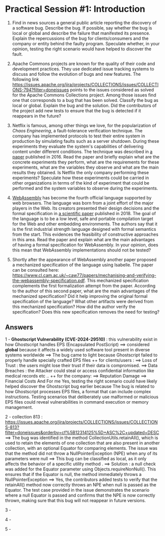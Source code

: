 # Practical Session #1: Introduction

1. Find in news sources a general public article reporting the discovery of a software bug. Describe the bug. If possible, say whether the bug is local or global and describe the failure that manifested its presence. Explain the repercussions of the bug for clients/consumers and the company or entity behind the faulty program. Speculate whether, in your opinion, testing the right scenario would have helped to discover the fault.

2. Apache Commons projects are known for the quality of their code and development practices. They use dedicated issue tracking systems to discuss and follow the evolution of bugs and new features. The following link https://issues.apache.org/jira/projects/COLLECTIONS/issues/COLLECTIONS-794?filter=doneissues points to the issues considered as solved for the Apache Commons Collections project. Among those issues find one that corresponds to a bug that has been solved. Classify the bug as local or global. Explain the bug and the solution. Did the contributors of the project add new tests to ensure that the bug is detected if it reappears in the future?

3. Netflix is famous, among other things we love, for the popularization of *Chaos Engineering*, a fault-tolerance verification technique. The company has implemented protocols to test their entire system in production by simulating faults such as a server shutdown. During these experiments they evaluate the system's capabilities of delivering content under different conditions. The technique was described in [a paper](https://arxiv.org/ftp/arxiv/papers/1702/1702.05843.pdf) published in 2016. Read the paper and briefly explain what are the concrete experiments they perform, what are the requirements for these experiments, what are the variables they observe and what are the main results they obtained. Is Netflix the only company performing these experiments? Speculate how these experiments could be carried in other organizations in terms of the kind of experiment that could be performed and the system variables to observe during the experiments.

4. [WebAssembly](https://webassembly.org/) has become the fourth official language supported by web browsers. The language was born from a joint effort of the major players in the Web. Its creators presented their design decisions and the formal specification in [a scientific paper](https://people.mpi-sws.org/~rossberg/papers/Haas,%20Rossberg,%20Schuff,%20Titzer,%20Gohman,%20Wagner,%20Zakai,%20Bastien,%20Holman%20-%20Bringing%20the%20Web%20up%20to%20Speed%20with%20WebAssembly.pdf) published in 2018. The goal of the language is to be a low level, safe and portable compilation target for the Web and other embedding environments. The authors say that it is the first industrial strength language designed with formal semantics from the start. This evidences the feasibility of constructive approaches in this area. Read the paper and explain what are the main advantages of having a formal specification for WebAssembly. In your opinion, does this mean that WebAssembly implementations should not be tested? 

5.  Shortly after the appearance of WebAssembly another paper proposed a mechanized specification of the language using Isabelle. The paper can be consulted here: https://www.cl.cam.ac.uk/~caw77/papers/mechanising-and-verifying-the-webassembly-specification.pdf. This mechanized specification complements the first formalization attempt from the paper. According to the author of this second paper, what are the main advantages of the mechanized specification? Did it help improving the original formal specification of the language? What other artifacts were derived from this mechanized specification? How did the author verify the specification? Does this new specification removes the need for testing?

## Answers

1 - **Ghostscript Vulnerability (CVE-2024-29510)**  : this vulnerability exist in how Ghostscript handles EPS (Encapsulated PostScript) 
   ==> considered **global** because it affects a widely used software tool present in diverse systems worldwide
   ==> The bug came to light because Ghostscript failed to properly handle specially crafted EPS files 
   ++ for clients/users :
   ==> Loss of Trust : the users might lose their trust if their data is compromised.
   ==> Data Breaches : the Attacker could steal or access confidential information like medical records etc ..
   ++ for the company:
   ==> Reputation Damage
   ==> Financial Costs
   And For me Yes, testing the right scenario could have likely helped discover the Ghostscript bug earlier because The bug is related to how Ghostscript processes EPS files, a format that can include complex instructions. Testing scenarios that deliberately use malformed or malicious EPS files could reveal vulnerabilities in command execution or memory management.

2 - collection 813 : https://issues.apache.org/jira/projects/COLLECTIONS/issues/COLLECTIONS-813?filter=doneissues&orderby=cf%5B12314125%5D+ASC%2C+updated+DESC
    ==> The bug was identified in the method CollectionUtils.retainAll(), which is used to retain the elements of one collection that are also present in another collection, with an optional Equator for comparing elements. The issue was that the method did not throw a NullPointerException (NPE) when any of its parameters were null
    ==> This bug can be classified as local, as it only affects the behavior of a specific utility method .
    ==> Solution :  a null check was added for the Equator parameter using Objects.requireNonNull(). This ensures that if the Equator is null, the method immediately throws a NullPointerException
    ==> Yes, the contributors added tests to verify that the retainAll() method now correctly throws an NPE when null is passed as the Equator. The test case provided in the issue demonstrates the scenario where a null Equator is passed and confirms that the NPE is now correctly thrown, making sure that this bug will not reappear in future versions.

3 - 

4 - 

5 -